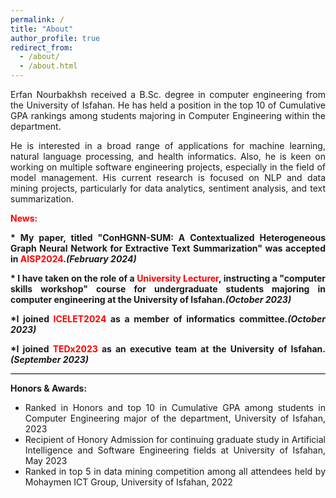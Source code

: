 ```yaml
---
permalink: /
title: "About"
author_profile: true
redirect_from: 
  - /about/
  - /about.html
---
```

<p style="text-align:justify;">
Erfan Nourbakhsh received a B.Sc. degree in computer engineering from the University of Isfahan. He has held a position in the top 10 of Cumulative GPA rankings among students majoring in Computer Engineering within the department.
</p>
<p style="text-align:justify;">
He is interested in a broad range of applications for machine learning, natural language processing, and health informatics. Also, he is keen on working on multiple software engineering projects, especially in the field of model management. His current research is focused on NLP and data mining projects, particularly for data analytics, sentiment analysis, and text summarization.
</p>

<p style="color:red;font-weight:bold">News:</p>
<p style="font-weight:bold;text-align:justify;">* My paper, titled "ConHGNN-SUM: A Contextualized Heterogeneous Graph Neural Network for Extractive Text Summarization" was accepted in <span style="color:red;font-weight:bold">AISP2024</span>.<i>(February 2024)</i></p>
<p style="font-weight:bold;text-align:justify;">* I have taken on the role of a <span style="color:red;font-weight:bold">University Lecturer</span>, instructing a "computer skills workshop" course for undergraduate students majoring in computer engineering at the University of Isfahan.<i>(October 2023)</i></p>
<p style="font-weight:bold;text-align:justify;">*I joined <span style="color:red;font-weight:bold">ICELET2024</span>  as a member of informatics committee.<i>(October 2023)</i></p>
<p style="font-weight:bold;text-align:justify;">*I joined <span style="color:red;font-weight:bold">TEDx2023</span>  as an executive team at the University of Isfahan.<i>(September 2023)</i></p>
<hr style="height:1px;background:black;"/>
<p style="font-weight:bold">Honors & Awards:</p>
<ul>
<li style="text-align:justify;">
Ranked in Honors and top 10 in Cumulative GPA among students in Computer Engineering major of the department, University of Isfahan, 2023
</li>
<li style="text-align:justify;">
Recipient of Honory Admission for continuing graduate study in Artificial Intelligence and Software Engineering fields at University of Isfahan, May 2023
</li>
<li style="text-align:justify;">
Ranked in top 5 in data mining competition among all attendees held by Mohaymen ICT Group, University of Isfahan, 2022
</li>
</ul>
